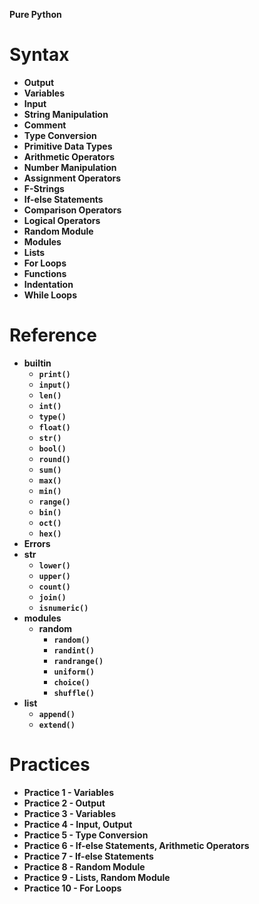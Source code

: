 **Pure Python**

# Syntax

- **Output**
- **Variables**
- **Input**
- **String Manipulation**
- **Comment**
- **Type Conversion**
- **Primitive Data Types**
- **Arithmetic Operators**
- **Number Manipulation**
- **Assignment Operators**
- **F-Strings**
- **If-else Statements**
- **Comparison Operators**
- **Logical Operators**
- **Random Module**
- **Modules**
- **Lists**
- **For Loops**
- **Functions**
- **Indentation**
- **While Loops**

# Reference

- **builtin**
  - **`print()`**
  - **`input()`**
  - **`len()`**
  - **`int()`**
  - **`type()`**
  - **`float()`**
  - **`str()`**
  - **`bool()`**
  - **`round()`**
  - **`sum()`**
  - **`max()`**
  - **`min()`**
  - **`range()`**
  - **`bin()`**
  - **`oct()`**
  - **`hex()`**
- **Errors**
- **str**
  - **`lower()`**
  - **`upper()`**
  - **`count()`**
  - **`join()`**
  - **`isnumeric()`**
- **modules**
  - **random**
    - **`random()`**
    - **`randint()`**
    - **`randrange()`**
    - **`uniform()`**
    - **`choice()`**
    - **`shuffle()`**
- **list**
  - **`append()`**
  - **`extend()`**

# Practices

- **Practice 1 - Variables**
- **Practice 2 - Output**
- **Practice 3 - Variables**
- **Practice 4 - Input, Output**
- **Practice 5 - Type Conversion**
- **Practice 6 - If-else Statements, Arithmetic Operators**
- **Practice 7 - If-else Statements**
- **Practice 8 - Random Module**
- **Practice 9 - Lists, Random Module**
- **Practice 10 - For Loops**
